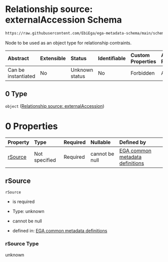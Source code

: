 # Relationship source: externalAccession Schema

```txt
https://raw.githubusercontent.com/EbiEga/ega-metadata-schema/main/schemas/EGA.protocol.json#/properties/protocolRelationships/items/allOf/1/anyOf/2/allOf/1/anyOf/0
```

Node to be used as an object type for relationship contraints.

| Abstract            | Extensible | Status         | Identifiable | Custom Properties | Additional Properties | Access Restrictions | Defined In                                                                       |
| :------------------ | :--------- | :------------- | :----------- | :---------------- | :-------------------- | :------------------ | :------------------------------------------------------------------------------- |
| Can be instantiated | No         | Unknown status | No           | Forbidden         | Allowed               | none                | [EGA.protocol.json\*](../../../schemas/EGA.protocol.json "open original schema") |

## 0 Type

`object` ([Relationship source: externalAccession](ega-4-defs-relationship-source-externalaccession.md))

# 0 Properties

| Property            | Type          | Required | Nullable       | Defined by                                                                                                                                                                                                                                                           |
| :------------------ | :------------ | :------- | :------------- | :------------------------------------------------------------------------------------------------------------------------------------------------------------------------------------------------------------------------------------------------------------------- |
| [rSource](#rsource) | Not specified | Required | cannot be null | [EGA common metadata definitions](ega-4-defs-relationship-source-externalaccession-properties-rsource.md "https://raw.githubusercontent.com/EbiEga/ega-metadata-schema/main/schemas/EGA.common-definitions.json#/$defs/rSourceExternalAccession/properties/rSource") |

## rSource



`rSource`

*   is required

*   Type: unknown

*   cannot be null

*   defined in: [EGA common metadata definitions](ega-4-defs-relationship-source-externalaccession-properties-rsource.md "https://raw.githubusercontent.com/EbiEga/ega-metadata-schema/main/schemas/EGA.common-definitions.json#/$defs/rSourceExternalAccession/properties/rSource")

### rSource Type

unknown
